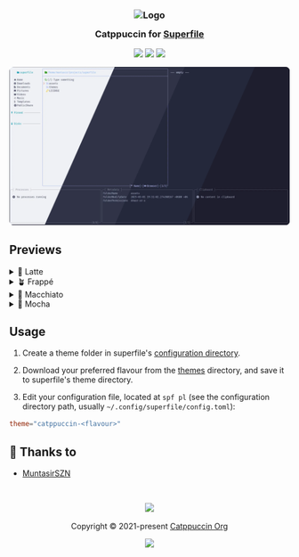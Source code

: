 <h3 align="center">
	<img src="https://raw.githubusercontent.com/catppuccin/catppuccin/main/assets/logos/exports/1544x1544_circle.png" width="100" alt="Logo"/><br/>
	<img src="https://raw.githubusercontent.com/catppuccin/catppuccin/main/assets/misc/transparent.png" height="30" width="0px"/>
	Catppuccin for <a href="https://github.com/yorukot/superfile">Superfile</a>
	<img src="https://raw.githubusercontent.com/catppuccin/catppuccin/main/assets/misc/transparent.png" height="30" width="0px"/>
</h3>

<p align="center">
	<a href="https://github.com/MuntasirSZN/superfile/stargazers"><img src="https://img.shields.io/github/stars/MuntasirSZN/superfile?colorA=363a4f&colorB=b7bdf8&style=for-the-badge"></a>
	<a href="https://github.com/MuntasirSZN/superfile/issues"><img src="https://img.shields.io/github/issues/MuntasirSZN/superfile?colorA=363a4f&colorB=f5a97f&style=for-the-badge"></a>
	<a href="https://github.com/MuntasirSZN/superfile/contributors"><img src="https://img.shields.io/github/contributors/MuntasirSZN/superfile?colorA=363a4f&colorB=a6da95&style=for-the-badge"></a>
</p>

<p align="center">
	<img src="assets/preview.webp"/>
</p>

## Previews

<details>
<summary>🌻 Latte</summary>
<img src="assets/latte.webp"/>
</details>
<details>
<summary>🪴 Frappé</summary>
<img src="assets/frappe.webp"/>
</details>
<details>
<summary>🌺 Macchiato</summary>
<img src="assets/macchiato.webp"/>
</details>
<details>
<summary>🌿 Mocha</summary>
<img src="assets/mocha.webp"/>
</details>

## Usage

1. Create a theme folder in superfile's [configuration directory](https://superfile.netlify.app/configure/config-file-path/#config).

1. Download your preferred flavour from the [themes](./themes/) directory, and save it to superfile's theme directory.

1. Edit your configuration file, located at `spf pl` (see the configuration directory path, usually `~/.config/superfile/config.toml`):

```toml
theme="catppuccin-<flavour>"
```

## 💝 Thanks to

- [MuntasirSZN](https://github.com/MuntasirSZN)

&#160;

<p align="center">
	<img src="https://raw.githubusercontent.com/catppuccin/catppuccin/main/assets/footers/gray0_ctp_on_line.svg?sanitize=true" />
</p>

<p align="center">
	Copyright &copy; 2021-present <a href="https://github.com/catppuccin" target="_blank">Catppuccin Org</a>
</p>

<p align="center">
	<a href="https://github.com/catppuccin/catppuccin/blob/main/LICENSE"><img src="https://img.shields.io/static/v1.svg?style=for-the-badge&label=License&message=MIT&logoColor=d9e0ee&colorA=363a4f&colorB=b7bdf8"/></a>
</p>
